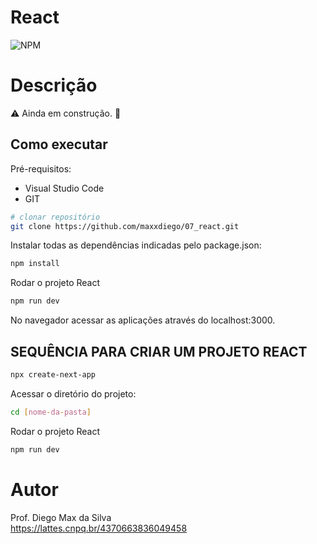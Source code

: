 # React
![NPM](https://img.shields.io/npm/l/react)
# Descrição

:warning: Ainda em construção. :construction:

## Como executar

Pré-requisitos: 
- Visual Studio Code
- GIT

```bash
# clonar repositório
git clone https://github.com/maxxdiego/07_react.git

```

Instalar todas as dependências indicadas pelo package.json:

```bash
npm install

```

Rodar o projeto React
```bash
npm run dev

```

No navegador acessar as aplicações através do localhost:3000.

## SEQUÊNCIA PARA CRIAR UM PROJETO REACT
```bash
npx create-next-app
```

Acessar o diretório do projeto:
```bash
cd [nome-da-pasta]
```

Rodar o projeto React
```bash
npm run dev
```

# Autor

Prof. Diego Max da Silva<br>
https://lattes.cnpq.br/4370663836049458
